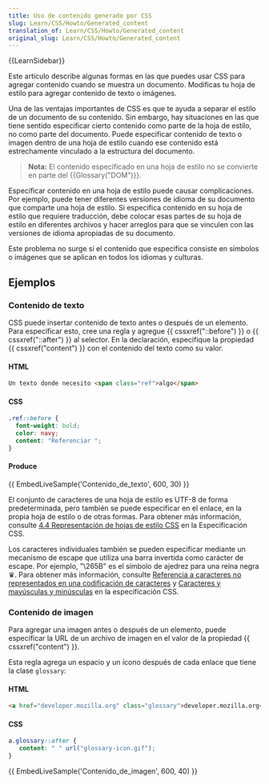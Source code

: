 ```yaml
---
title: Uso de contenido generado por CSS
slug: Learn/CSS/Howto/Generated_content
translation_of: Learn/CSS/Howto/Generated_content
original_slug: Learn/CSS/Howto/Generated_content
---
```

{{LearnSidebar}}

Este artículo describe algunas formas en las que puedes usar CSS para agregar contenido cuando se muestra un documento. Modificas tu hoja de estilo para agregar contenido de texto o imágenes.

Una de las ventajas importantes de CSS es que te ayuda a separar el estilo de un documento de su contenido. Sin embargo, hay situaciones en las que tiene sentido especificar cierto contenido como parte de la hoja de estilo, no como parte del documento. Puede especificar contenido de texto o imagen dentro de una hoja de estilo cuando ese contenido está estrechamente vinculado a la estructura del documento.

> **Nota:** El contenido especificado en una hoja de estilo no se convierte en parte del {{Glossary("DOM")}}.

Especificar contenido en una hoja de estilo puede causar complicaciones. Por ejemplo, puede tener diferentes versiones de idioma de su documento que comparte una hoja de estilo. Si especifica contenido en su hoja de estilo que requiere traducción, debe colocar esas partes de su hoja de estilo en diferentes archivos y hacer arreglos para que se vinculen con las versiones de idioma apropiadas de su documento.

Este problema no surge si el contenido que especifica consiste en símbolos o imágenes que se aplican en todos los idiomas y culturas.

## Ejemplos

### Contenido de texto

CSS puede insertar contenido de texto antes o después de un elemento. Para especificar esto, cree una regla y agregue {{ cssxref("::before") }} o {{ cssxref("::after") }} al selector. En la declaración, especifique la propiedad {{ cssxref("content") }} con el contenido del texto como su valor.

#### HTML

```html
Un texto donde necesito <span class="ref">algo</span>
```

#### CSS

```css
.ref::before {
  font-weight: bold;
  color: navy;
  content: "Referenciar ";
}
```

#### Produce

{{ EmbedLiveSample('Contenido_de_texto', 600, 30) }}

El conjunto de caracteres de una hoja de estilo es UTF-8 de forma predeterminada, pero también se puede especificar en el enlace, en la propia hoja de estilo o de otras formas. Para obtener más información, consulte [4.4 Representación de hojas de estilo CSS](https://www.w3.org/TR/CSS21/syndata.html#q23) en la Especificación CSS.

Los caracteres individuales también se pueden especificar mediante un mecanismo de escape que utiliza una barra invertida como carácter de escape. Por ejemplo, "\265B" es el símbolo de ajedrez para una reina negra ♛. Para obtener más información, consulte [Referencia a caracteres no representados en una codificación de caracteres](https://www.w3.org/TR/CSS21/syndata.html#q24) y [Caracteres y mayúsculas y minúsculas](https://www.w3.org/TR/CSS21/syndata.html#q6) en la especificación CSS.

### Contenido de imagen

Para agregar una imagen antes o después de un elemento, puede especificar la URL de un archivo de imagen en el valor de la propiedad {{ cssxref("content") }}.

Esta regla agrega un espacio y un ícono después de cada enlace que tiene la clase `glossary`:

#### HTML

```html
<a href="developer.mozilla.org" class="glossary">developer.mozilla.org</a>
```

#### CSS

```css
a.glossary::after {
   content: " " url("glossary-icon.gif");
}
```

{{ EmbedLiveSample('Contenido_de_imagen', 600, 40) }}

